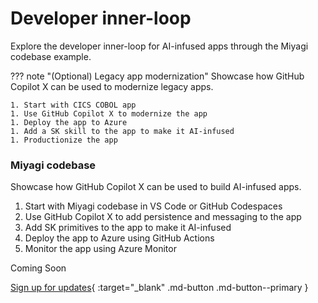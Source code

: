 # Developer inner-loop

Explore the developer inner-loop for AI-infused apps through the Miyagi codebase example.

??? note "(Optional) Legacy app modernization"
    Showcase how GitHub Copilot X can be used to modernize legacy apps.
    
    1. Start with CICS COBOL app
    1. Use GitHub Copilot X to modernize the app
    1. Deploy the app to Azure
    1. Add a SK skill to the app to make it AI-infused
    1. Productionize the app


### Miyagi codebase

Showcase how GitHub Copilot X can be used to build AI-infused apps.

1. Start with Miyagi codebase in VS Code or GitHub Codespaces
1. Use GitHub Copilot X to add persistence and messaging to the app
1. Add SK primitives to the app to make it AI-infused
1. Deploy the app to Azure using GitHub Actions
1. Monitor the app using Azure Monitor

Coming Soon

[Sign up for updates](https://forms.office.com/r/rLds2s8RH1){ :target="_blank" .md-button .md-button--primary }